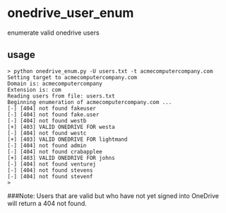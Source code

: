 # onedrive_user_enum
enumerate valid onedrive users

## usage

```
> python onedrive_enum.py -U users.txt -t acmecomputercompany.com
Setting target to acmecomputercompany.com
Domain is: acmecomputercompany
Extension is: com
Reading users from file: users.txt
Beginning enumeration of acmecomputercompany.com ...
[-] [404] not found fakeuser
[-] [404] not found fake.user
[-] [404] not found westb
[+] [403] VALID ONEDRIVE FOR westa
[-] [404] not found westc
[+] [403] VALID ONEDRIVE FOR lightmand
[-] [404] not found admin
[-] [404] not found crabapplee
[+] [403] VALID ONEDRIVE FOR johns
[-] [404] not found venturej
[-] [404] not found stevens
[-] [404] not found stevenf
>
```

###Note: Users that are valid but who have not yet signed into OneDrive will return a 404 not found.
